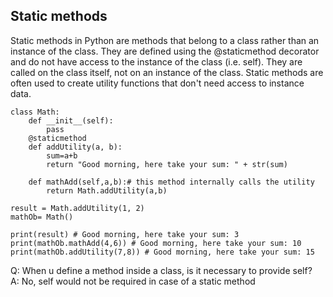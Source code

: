 ## Static methods
Static methods in Python are methods that belong to a class rather than an instance of the class. They are defined using the @staticmethod decorator and do not have access to the instance of the class (i.e. self). They are called on the class itself, not on an instance of the class. Static methods are often used to create utility functions that don't need access to instance data.

```
class Math:
    def __init__(self):
        pass
    @staticmethod
    def addUtility(a, b):
        sum=a+b
        return "Good morning, here take your sum: " + str(sum)

    def mathAdd(self,a,b):# this method internally calls the utility 
        return Math.addUtility(a,b)
        
result = Math.addUtility(1, 2)
mathOb= Math()

print(result) # Good morning, here take your sum: 3
print(mathOb.mathAdd(4,6)) # Good morning, here take your sum: 10
print(mathOb.addUtility(7,8)) # Good morning, here take your sum: 15

```
Q: When u define a method inside a class, is it necessary to provide self?  
A: No, self would not be required in case of a static method
